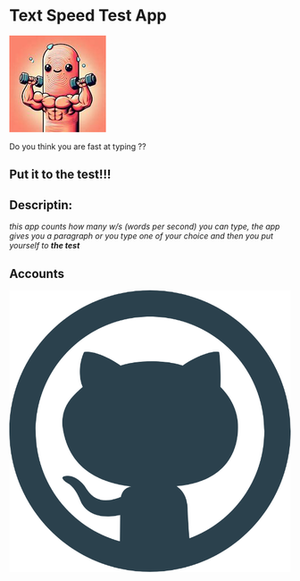 # Text Speed Test App

![alt text](<index finger.jpg>)

Do you think you are fast at typing ??
## Put it to the test!!!

## Descriptin:
*this app counts how many w/s (words per second) you can type,*
*the app gives you a paragraph or you type one of your choice*
*and then you put yourself to **the test***

## Accounts

[![alt text](image.png)](https://github.com/Alltoft)
